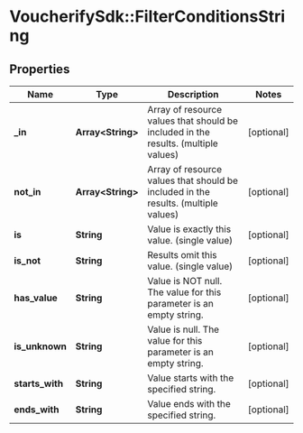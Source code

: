 # VoucherifySdk::FilterConditionsString

## Properties

| Name | Type | Description | Notes |
| ---- | ---- | ----------- | ----- |
| **_in** | **Array&lt;String&gt;** | Array of resource values that should be included in the results. (multiple values) | [optional] |
| **not_in** | **Array&lt;String&gt;** | Array of resource values that should be included in the results. (multiple values) | [optional] |
| **is** | **String** | Value is exactly this value. (single value) | [optional] |
| **is_not** | **String** | Results omit this value. (single value) | [optional] |
| **has_value** | **String** | Value is NOT null. The value for this parameter is an empty string. | [optional] |
| **is_unknown** | **String** | Value is null. The value for this parameter is an empty string. | [optional] |
| **starts_with** | **String** | Value starts with the specified string. | [optional] |
| **ends_with** | **String** | Value ends with the specified string. | [optional] |

